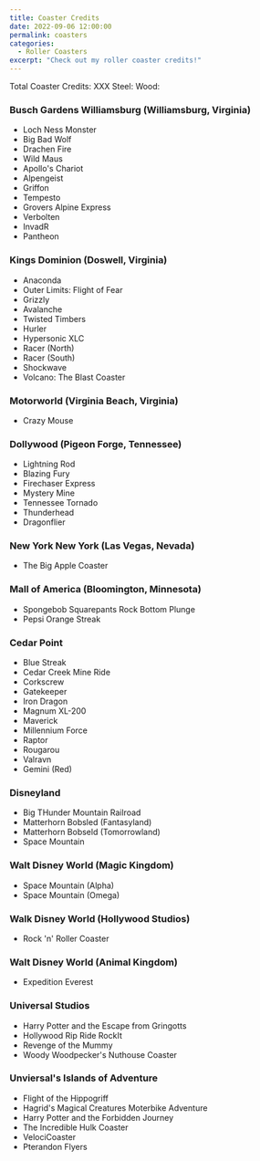 ```yaml
---
title: Coaster Credits
date: 2022-09-06 12:00:00
permalink: coasters
categories:
  - Roller Coasters
excerpt: "Check out my roller coaster credits!"
---
```


Total Coaster Credits: XXX
Steel:
Wood:

### Busch Gardens Williamsburg (Williamsburg, Virginia)

* Loch Ness Monster
* Big Bad Wolf
* Drachen Fire
* Wild Maus
* Apollo's Chariot
* Alpengeist
* Griffon
* Tempesto
* Grovers Alpine Express
* Verbolten
* InvadR
* Pantheon

### Kings Dominion (Doswell, Virginia)

* Anaconda
* Outer Limits: Flight of Fear
* Grizzly
* Avalanche
* Twisted Timbers
* Hurler
* Hypersonic XLC
* Racer (North)
* Racer (South)
* Shockwave
* Volcano: The Blast Coaster

### Motorworld (Virginia Beach, Virginia)

* Crazy Mouse

### Dollywood (Pigeon Forge, Tennessee)

* Lightning Rod
* Blazing Fury
* Firechaser Express
* Mystery Mine
* Tennessee Tornado
* Thunderhead
* Dragonflier

### New York New York (Las Vegas, Nevada)

* The Big Apple Coaster

### Mall of America (Bloomington, Minnesota)

* Spongebob Squarepants Rock Bottom Plunge
* Pepsi Orange Streak

### Cedar Point

* Blue Streak
* Cedar Creek Mine Ride
* Corkscrew
* Gatekeeper
* Iron Dragon
* Magnum XL-200
* Maverick
* Millennium Force
* Raptor
* Rougarou
* Valravn
* Gemini (Red)

### Disneyland

* Big THunder Mountain Railroad
* Matterhorn Bobsled (Fantasyland)
* Matterhorn Bobseld (Tomorrowland)
* Space Mountain

### Walt Disney World (Magic Kingdom)

* Space Mountain (Alpha)
* Space Mountain (Omega)

### Walk Disney World (Hollywood Studios)

* Rock 'n' Roller Coaster

### Walt Disney World (Animal Kingdom)

* Expedition Everest

### Universal Studios

* Harry Potter and the Escape from Gringotts
* Hollywood Rip Ride RockIt
* Revenge of the Mummy
* Woody Woodpecker's Nuthouse Coaster

### Unviersal's Islands of Adventure

* Flight of the Hippogriff
* Hagrid's Magical Creatures Moterbike Adventure
* Harry Potter and the Forbidden Journey
* The Incredible Hulk Coaster
* VelociCoaster
* Pterandon Flyers
